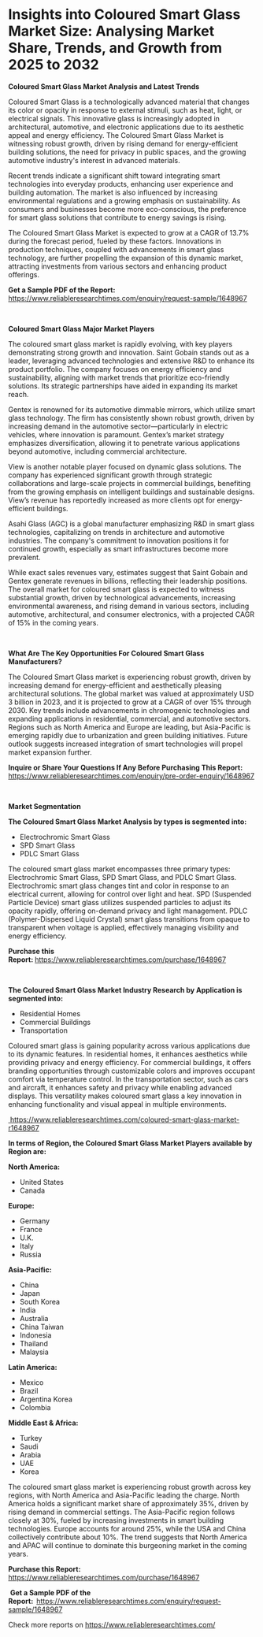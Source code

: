 <p><h1>Insights into Coloured Smart Glass Market Size: Analysing Market Share, Trends, and Growth from 2025 to 2032</h1></p><p><strong>Coloured Smart Glass Market Analysis and Latest Trends</strong></p>
<p><p>Coloured Smart Glass is a technologically advanced material that changes its color or opacity in response to external stimuli, such as heat, light, or electrical signals. This innovative glass is increasingly adopted in architectural, automotive, and electronic applications due to its aesthetic appeal and energy efficiency. The Coloured Smart Glass Market is witnessing robust growth, driven by rising demand for energy-efficient building solutions, the need for privacy in public spaces, and the growing automotive industry's interest in advanced materials.</p><p>Recent trends indicate a significant shift toward integrating smart technologies into everyday products, enhancing user experience and building automation. The market is also influenced by increasing environmental regulations and a growing emphasis on sustainability. As consumers and businesses become more eco-conscious, the preference for smart glass solutions that contribute to energy savings is rising. </p><p>The Coloured Smart Glass Market is expected to grow at a CAGR of 13.7% during the forecast period, fueled by these factors. Innovations in production techniques, coupled with advancements in smart glass technology, are further propelling the expansion of this dynamic market, attracting investments from various sectors and enhancing product offerings.</p></p>
<p><strong>Get a Sample PDF of the Report:&nbsp;</strong> <a href="https://www.reliableresearchtimes.com/enquiry/request-sample/1648967?utm_campaign=3060&utm_medium=2&utm_source=Github&utm_content=ia&utm_term=26032025&utm_id=coloured-smart-glass">https://www.reliableresearchtimes.com/enquiry/request-sample/1648967</a></p>
<p>&nbsp;</p>
<p><strong>Coloured Smart Glass Major Market Players</strong></p>
<p><p>The coloured smart glass market is rapidly evolving, with key players demonstrating strong growth and innovation. Saint Gobain stands out as a leader, leveraging advanced technologies and extensive R&D to enhance its product portfolio. The company focuses on energy efficiency and sustainability, aligning with market trends that prioritize eco-friendly solutions. Its strategic partnerships have aided in expanding its market reach.</p><p>Gentex is renowned for its automotive dimmable mirrors, which utilize smart glass technology. The firm has consistently shown robust growth, driven by increasing demand in the automotive sector—particularly in electric vehicles, where innovation is paramount. Gentex’s market strategy emphasizes diversification, allowing it to penetrate various applications beyond automotive, including commercial architecture.</p><p>View is another notable player focused on dynamic glass solutions. The company has experienced significant growth through strategic collaborations and large-scale projects in commercial buildings, benefiting from the growing emphasis on intelligent buildings and sustainable designs. View’s revenue has reportedly increased as more clients opt for energy-efficient buildings.</p><p>Asahi Glass (AGC) is a global manufacturer emphasizing R&D in smart glass technologies, capitalizing on trends in architecture and automotive industries. The company's commitment to innovation positions it for continued growth, especially as smart infrastructures become more prevalent.</p><p>While exact sales revenues vary, estimates suggest that Saint Gobain and Gentex generate revenues in billions, reflecting their leadership positions. The overall market for coloured smart glass is expected to witness substantial growth, driven by technological advancements, increasing environmental awareness, and rising demand in various sectors, including automotive, architectural, and consumer electronics, with a projected CAGR of 15% in the coming years.</p></p>
<p>&nbsp;</p>
<p><strong>What Are The Key Opportunities For Coloured Smart Glass Manufacturers?</strong></p>
<p><p>The Coloured Smart Glass market is experiencing robust growth, driven by increasing demand for energy-efficient and aesthetically pleasing architectural solutions. The global market was valued at approximately USD 3 billion in 2023, and it is projected to grow at a CAGR of over 15% through 2030. Key trends include advancements in chromogenic technologies and expanding applications in residential, commercial, and automotive sectors. Regions such as North America and Europe are leading, but Asia-Pacific is emerging rapidly due to urbanization and green building initiatives. Future outlook suggests increased integration of smart technologies will propel market expansion further.</p></p>
<p><strong>Inquire or Share Your Questions If Any Before Purchasing This Report:</strong> <a href="https://www.reliableresearchtimes.com/enquiry/pre-order-enquiry/1648967?utm_campaign=3060&utm_medium=2&utm_source=Github&utm_content=ia&utm_term=26032025&utm_id=coloured-smart-glass">https://www.reliableresearchtimes.com/enquiry/pre-order-enquiry/1648967</a></p>
<p>&nbsp;</p>
<p><strong>Market Segmentation</strong></p>
<p><strong>The Coloured Smart Glass Market Analysis by types is segmented into:</strong></p>
<p><ul><li>Electrochromic Smart Glass</li><li>SPD Smart Glass</li><li>PDLC Smart Glass</li></ul></p>
<p><p>The coloured smart glass market encompasses three primary types: Electrochromic Smart Glass, SPD Smart Glass, and PDLC Smart Glass. Electrochromic smart glass changes tint and color in response to an electrical current, allowing for control over light and heat. SPD (Suspended Particle Device) smart glass utilizes suspended particles to adjust its opacity rapidly, offering on-demand privacy and light management. PDLC (Polymer-Dispersed Liquid Crystal) smart glass transitions from opaque to transparent when voltage is applied, effectively managing visibility and energy efficiency.</p></p>
<p><strong>Purchase this Report:&nbsp;</strong><a href="https://www.reliableresearchtimes.com/purchase/1648967?utm_campaign=3060&utm_medium=2&utm_source=Github&utm_content=ia&utm_term=26032025&utm_id=coloured-smart-glass">https://www.reliableresearchtimes.com/purchase/1648967</a></p>
<p>&nbsp;</p>
<p><strong>The Coloured Smart Glass Market Industry Research by Application is segmented into:</strong></p>
<p><ul><li>Residential Homes</li><li>Commercial Buildings</li><li>Transportation</li></ul></p>
<p><p>Coloured smart glass is gaining popularity across various applications due to its dynamic features. In residential homes, it enhances aesthetics while providing privacy and energy efficiency. For commercial buildings, it offers branding opportunities through customizable colors and improves occupant comfort via temperature control. In the transportation sector, such as cars and aircraft, it enhances safety and privacy while enabling advanced displays. This versatility makes coloured smart glass a key innovation in enhancing functionality and visual appeal in multiple environments.</p></p>
<p><a href="https://www.reliableresearchtimes.com/coloured-smart-glass-market-r1648967?utm_campaign=3060&utm_medium=2&utm_source=Github&utm_content=ia&utm_term=26032025&utm_id=coloured-smart-glass">&nbsp;https://www.reliableresearchtimes.com/coloured-smart-glass-market-r1648967</a></p>
<p><strong>In terms of Region, the Coloured Smart Glass Market Players available by Region are:</strong></p>
<p>
    <p> <strong> North America: </strong>
        <ul>
            <li>United States</li>
            <li>Canada</li>
        </ul>
        </p> 
    <p> <strong> Europe: </strong>
        <ul>
            <li>Germany</li>
            <li>France</li>
            <li>U.K.</li>
            <li>Italy</li>
            <li>Russia</li>
        </ul>
        </p> 
    <p> <strong> Asia-Pacific: </strong>
        <ul>
            <li>China</li>
            <li>Japan</li>
            <li>South Korea</li>
            <li>India</li>
            <li>Australia</li>
            <li>China Taiwan</li>
            <li>Indonesia</li>
            <li>Thailand</li>
            <li>Malaysia</li>
        </ul>
        </p> 
    <p> <strong> Latin America: </strong>
        <ul>
            <li>Mexico</li>
            <li>Brazil</li>
            <li>Argentina Korea</li>
            <li>Colombia</li>
        </ul>
        </p> 
    <p> <strong> Middle East & Africa: </strong>
        <ul>
            <li>Turkey</li>
            <li>Saudi</li>
            <li>Arabia</li>
            <li>UAE</li>
            <li>Korea</li>
        </ul>
    </p>
    </p>
<p><p>The coloured smart glass market is experiencing robust growth across key regions, with North America and Asia-Pacific leading the charge. North America holds a significant market share of approximately 35%, driven by rising demand in commercial settings. The Asia-Pacific region follows closely at 30%, fueled by increasing investments in smart building technologies. Europe accounts for around 25%, while the USA and China collectively contribute about 10%. The trend suggests that North America and APAC will continue to dominate this burgeoning market in the coming years.</p></p>
<p><strong>Purchase this Report: </strong><a href="https://www.reliableresearchtimes.com/purchase/1648967?utm_campaign=3060&utm_medium=2&utm_source=Github&utm_content=ia&utm_term=26032025&utm_id=coloured-smart-glass">https://www.reliableresearchtimes.com/purchase/1648967</a></p>
<p>&nbsp;<strong>Get a Sample PDF of the Report:&nbsp;&nbsp;</strong><a href="https://www.reliableresearchtimes.com/enquiry/request-sample/1648967?utm_campaign=3060&utm_medium=2&utm_source=Github&utm_content=ia&utm_term=26032025&utm_id=coloured-smart-glass">https://www.reliableresearchtimes.com/enquiry/request-sample/1648967</a></p>
<p><strong></strong></p>
<p>Check more reports on <a href="https://www.reliableresearchtimes.com/?utm_campaign=3060&utm_medium=2&utm_source=Github&utm_content=ia&utm_term=26032025&utm_id=coloured-smart-glass">https://www.reliableresearchtimes.com/</a></p>